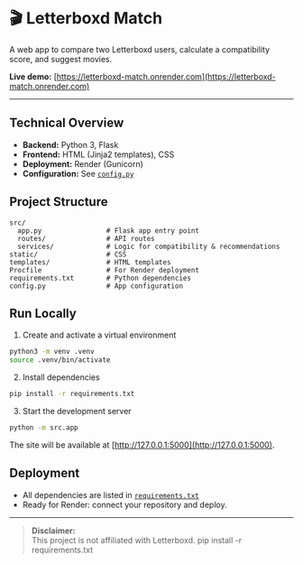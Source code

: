 # 🎬 Letterboxd Match

A web app to compare two Letterboxd users, calculate a compatibility score, and suggest movies.

**Live demo:** [https://letterboxd-match.onrender.com](https://letterboxd-match.onrender.com)

---

## Technical Overview

- **Backend:** Python 3, Flask
- **Frontend:** HTML (Jinja2 templates), CSS
- **Deployment:** Render (Gunicorn)
- **Configuration:** See [`config.py`](config.py)

## Project Structure

```
src/
  app.py                # Flask app entry point
  routes/               # API routes
  services/             # Logic for compatibility & recommendations
static/                 # CSS
templates/              # HTML templates
Procfile                # For Render deployment
requirements.txt        # Python dependencies
config.py               # App configuration
```

## Run Locally

1. Create and activate a virtual environment

```bash
python3 -m venv .venv
source .venv/bin/activate
```

2. Install dependencies

```bash
pip install -r requirements.txt
```

3. Start the development server

```bash
python -m src.app
```

The site will be available at [http://127.0.0.1:5000](http://127.0.0.1:5000).

## Deployment

- All dependencies are listed in [`requirements.txt`](requirements.txt)
- Ready for Render: connect your repository and deploy.

---

> **Disclaimer:**  
> This project is not affiliated with Letterboxd.
pip install -r requirements.txt